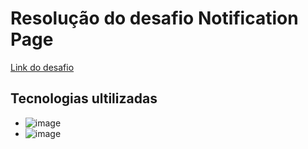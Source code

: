 # Resolução do desafio Notification Page

[Link do desafio](https://www.frontendmentor.io/challenges/notifications-page-DqK5QAmKbC")
<br/>
## Tecnologias ultilizadas
  - ![image](https://img.shields.io/badge/React-20232A?style=for-the-badge&logo=react&logoColor=61DAFB) 
  - ![image](https://img.shields.io/badge/styled--components-DB7093?style=for-the-badge&logo=styled-components&logoColor=white)
 
